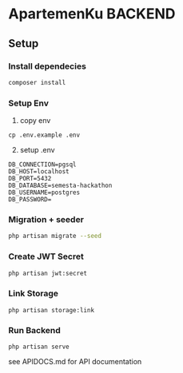 # ApartemenKu BACKEND

## Setup

### Install dependecies

```php
composer install
```

### Setup Env

1. copy env

```
cp .env.example .env
```

2. setup .env

```env
DB_CONNECTION=pgsql
DB_HOST=localhost
DB_PORT=5432
DB_DATABASE=semesta-hackathon
DB_USERNAME=postgres
DB_PASSWORD=
```

### Migration + seeder

```sh
php artisan migrate --seed
```

### Create JWT Secret

```sh
php artisan jwt:secret
```

### Link Storage

```
php artisan storage:link
```

### Run Backend

```
php artisan serve
```

see APIDOCS.md for API documentation
